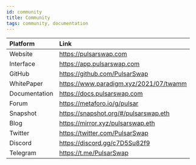 ```yaml
---
id: community
title: Community
tags: community, documentation
---
```


| Platform      | Link                                     |
| :------------ | :--------------------------------------- |
| Website       | <https://pulsarswap.com>                 |
| Interface     | <https://app.pulsarswap.com>            |
| GitHub        | <https://github.com/PulsarSwap>          |
| WhitePaper    | <https://www.paradigm.xyz/2021/07/twamm> |
| Documentation | <https://docs.pulsarswap.com>            |
| Forum         | <https://metaforo.io/g/pulsar>           |
| Snapshot      | <https://snapshot.org/#/pulsarswap.eth>  |
| Blog          | <https://mirror.xyz/pulsarswap.eth>      |
| Twitter       | <https://twitter.com/PulsarSwap>         |
| Discord       | <https://discord.gg/c7D5Su82f9>          |
| Telegram      | <https://t.me/PulsarSwap>                |
